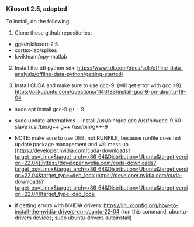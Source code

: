 ### Kilosort 2.5, adapted ###
To install, do the following:

1. Clone these github repositories:
- ggkdr/kilosort-2.5
- cortex-lab/spikes
- kwikteam/npy-matlab

2. Install the tdt python sdk:
https://www.tdt.com/docs/sdk/offline-data-analysis/offline-data-python/getting-started/

3. Install CUDA and make sure to use gcc-9: (will get error with gcc >9)
https://askubuntu.com/questions/1140183/install-gcc-9-on-ubuntu-18-04

* sudo apt install gcc-9 g++-9
* sudo update-alternatives --install /usr/bin/gcc gcc /usr/bin/gcc-9 60 --slave /usr/bin/g++ g++ /usr/bin/g++-9

* NOTE: make sure to use DEB, not RUNFILE, because runfile does not update package management and will mess up [https://developer.nvidia.com/cuda-downloads?target_os=Linux&target_arch=x86_64&Distribution=Ubuntu&target_version=22.04](https://developer.nvidia.com/cuda-downloads?target_os=Linux&target_arch=x86_64&Distribution=Ubuntu&target_version=22.04&target_type=deb_local)https://developer.nvidia.com/cuda-downloads?target_os=Linux&target_arch=x86_64&Distribution=Ubuntu&target_version=22.04&target_type=deb_local

* if getting errors with NVIDIA drivers: https://linuxconfig.org/how-to-install-the-nvidia-drivers-on-ubuntu-22-04 (run this command: ubuntu-drivers devices; sudo ubuntu-drivers autoinstall)
